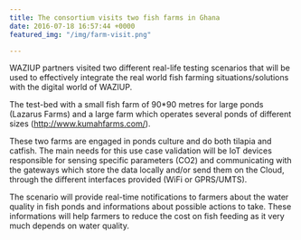 ```yaml
---
title: The consortium visits two fish farms in Ghana
date: 2016-07-18 16:57:44 +0000
featured_img: "/img/farm-visit.png"

---
```

WAZIUP partners visited two different real-life testing scenarios that will be used to effectively integrate the real world fish farming situations/solutions with the digital world of WAZIUP. 

<!--more-->

The test-bed with a small fish farm of 90*90 metres for large ponds (Lazarus Farms) and a large farm which operates several ponds of different sizes (http://www.kumahfarms.com/). 

These two farms are engaged in ponds culture and do both tilapia and catfish. The main needs for this use case validation will be IoT devices responsible for sensing specific parameters (CO2) and communicating with the gateways which store the data locally and/or send them on the Cloud, through the different interfaces provided (WiFi or GPRS/UMTS). 

The scenario will provide real-time notifications to farmers about the water quality in fish ponds and informations about possible actions to take. These informations will help farmers to reduce the cost on fish feeding as it very much depends on water quality.